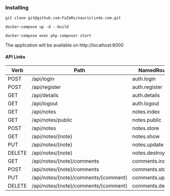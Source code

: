 ### Installing

```
git clone git@github.com:FaZeRs/naurislinde.com.git
```

```
docker-compose up -d --build
```

```
docker-compose exec php composer start
```


The application will be available on http://localhost:8000

#### API Links

Verb | Path | NamedRoute | Controller | Action | Middleware
--- | --- | --- | --- | --- | ---
POST | /api/login | auth.login | \App\Http\Controllers\Api\LoginController | login | guest
POST | /api/register | auth.register | \App\Http\Controllers\Api\RegisterController | register | guest
GET | /api/details | auth.details | \App\Http\Controllers\Api\UserController | details | auth
GET | /api/logout | auth.logout | \App\Http\Controllers\Api\UserController | logout | auth
GET | /api/notes | notes.index | \App\Http\Controllers\Api\NoteController | index | auth
GET | /api/notes/public | notes.public | \App\Http\Controllers\Api\NoteController | getPublic | auth
POST | /api/notes | notes.store | \App\Http\Controllers\Api\NoteController | store | auth
GET | /api/notes/{note} | notes.show | \App\Http\Controllers\Api\NoteController | show | auth
PUT | /api/notes/{note} | notes.update | \App\Http\Controllers\Api\NoteController | update | auth
DELETE | /api/notes/{note} | notes.destroy | \App\Http\Controllers\Api\NoteController | destroy | auth
GET | /api/notes/{note}/comments | comments.index | \App\Http\Controllers\Api\CommentController | index | auth
POST | /api/notes/{note}/comments | comments.store | \App\Http\Controllers\Api\CommentController | store | auth
PUT | /api/notes/{note}/comments/{comment} | comments.update | \App\Http\Controllers\Api\CommentController | update | auth
DELETE | /api/notes/{note}/comments/{comment} | comments.destroy | \App\Http\Controllers\Api\CommentController | destroy | auth
